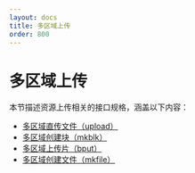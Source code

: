 ```yaml
---
layout: docs
title: 多区域上传
order: 800
---
```

<a id="up"></a>
# 多区域上传

本节描述资源上传相关的接口规格，涵盖以下内容：  

* [多区域直传文件（upload）][uploadHref]
* [多区域创建块（mkblk）][mkblkHref]
* [多区域上传片（bput）][bputHref]
* [多区域创建文件（mkfile）][mkfileHref]

[uploadHref]: upload.html "多区域直传文件"
[mkblkHref]:  mkblk.html  "多区域创建块"
[bputHref]:   bput.html   "多区域上传片"
[mkfileHref]: mkfile.html "多区域创建文件"
